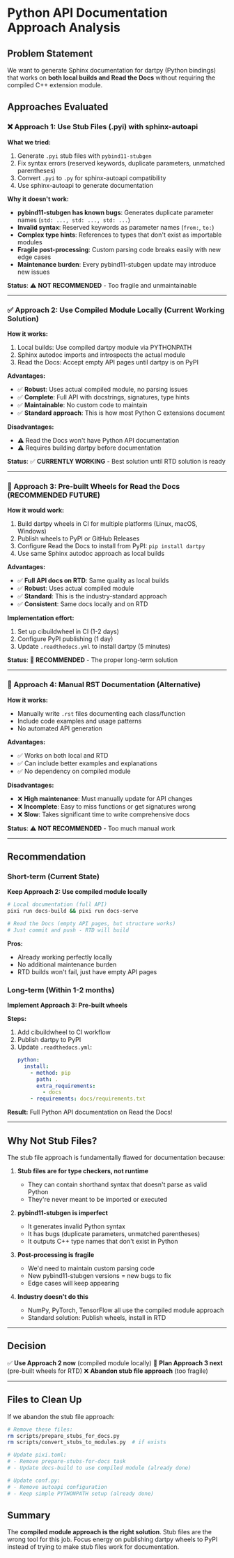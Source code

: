 # Python API Documentation Approach Analysis

## Problem Statement

We want to generate Sphinx documentation for dartpy (Python bindings) that works on **both local builds and Read the Docs** without requiring the compiled C++ extension module.

## Approaches Evaluated

### ❌ Approach 1: Use Stub Files (.pyi) with sphinx-autoapi

**What we tried:**
1. Generate `.pyi` stub files with `pybind11-stubgen`
2. Fix syntax errors (reserved keywords, duplicate parameters, unmatched parentheses)
3. Convert `.pyi` to `.py` for sphinx-autoapi compatibility
4. Use sphinx-autoapi to generate documentation

**Why it doesn't work:**
- **pybind11-stubgen has known bugs**: Generates duplicate parameter names (`std: ..., std: ..., std: ...`)
- **Invalid syntax**: Reserved keywords as parameter names (`from:`, `to:`)
- **Complex type hints**: References to types that don't exist as importable modules
- **Fragile post-processing**: Custom parsing code breaks easily with new edge cases
- **Maintenance burden**: Every pybind11-stubgen update may introduce new issues

**Status**: ⚠️ **NOT RECOMMENDED** - Too fragile and unmaintainable

---

### ✅ Approach 2: Use Compiled Module Locally (Current Working Solution)

**How it works:**
1. Local builds: Use compiled dartpy module via PYTHONPATH
2. Sphinx autodoc imports and introspects the actual module
3. Read the Docs: Accept empty API pages until dartpy is on PyPI

**Advantages:**
- ✅ **Robust**: Uses actual compiled module, no parsing issues
- ✅ **Complete**: Full API with docstrings, signatures, type hints
- ✅ **Maintainable**: No custom code to maintain
- ✅ **Standard approach**: This is how most Python C extensions document

**Disadvantages:**
- ⚠️ Read the Docs won't have Python API documentation
- ⚠️ Requires building dartpy before documentation

**Status**: ✅ **CURRENTLY WORKING** - Best solution until RTD solution is ready

---

### 🎯 Approach 3: Pre-built Wheels for Read the Docs (RECOMMENDED FUTURE)

**How it would work:**
1. Build dartpy wheels in CI for multiple platforms (Linux, macOS, Windows)
2. Publish wheels to PyPI or GitHub Releases
3. Configure Read the Docs to install from PyPI: `pip install dartpy`
4. Use same Sphinx autodoc approach as local builds

**Advantages:**
- ✅ **Full API docs on RTD**: Same quality as local builds
- ✅ **Robust**: Uses actual compiled module
- ✅ **Standard**: This is the industry-standard approach
- ✅ **Consistent**: Same docs locally and on RTD

**Implementation effort:**
1. Set up cibuildwheel in CI (1-2 days)
2. Configure PyPI publishing (1 day)
3. Update `.readthedocs.yml` to install dartpy (5 minutes)

**Status**: 🎯 **RECOMMENDED** - The proper long-term solution

---

### 🤔 Approach 4: Manual RST Documentation (Alternative)

**How it works:**
- Manually write `.rst` files documenting each class/function
- Include code examples and usage patterns
- No automated API generation

**Advantages:**
- ✅ Works on both local and RTD
- ✅ Can include better examples and explanations
- ✅ No dependency on compiled module

**Disadvantages:**
- ❌ **High maintenance**: Must manually update for API changes
- ❌ **Incomplete**: Easy to miss functions or get signatures wrong
- ❌ **Slow**: Takes significant time to write comprehensive docs

**Status**: ⚠️ **NOT RECOMMENDED** - Too much manual work

---

## Recommendation

### Short-term (Current State)
**Keep Approach 2: Use compiled module locally**

```bash
# Local documentation (full API)
pixi run docs-build && pixi run docs-serve

# Read the Docs (empty API pages, but structure works)
# Just commit and push - RTD will build
```

**Pros:**
- Already working perfectly locally
- No additional maintenance burden
- RTD builds won't fail, just have empty API pages

### Long-term (Within 1-2 months)
**Implement Approach 3: Pre-built wheels**

**Steps:**
1. Add cibuildwheel to CI workflow
2. Publish dartpy to PyPI
3. Update `.readthedocs.yml`:
   ```yaml
   python:
     install:
       - method: pip
         path: .
         extra_requirements:
           - docs
       - requirements: docs/requirements.txt
   ```

**Result:** Full Python API documentation on Read the Docs!

---

## Why Not Stub Files?

The stub file approach is fundamentally flawed for documentation because:

1. **Stub files are for type checkers, not runtime**
   - They can contain shorthand syntax that doesn't parse as valid Python
   - They're never meant to be imported or executed

2. **pybind11-stubgen is imperfect**
   - It generates invalid Python syntax
   - It has bugs (duplicate parameters, unmatched parentheses)
   - It outputs C++ type names that don't exist in Python

3. **Post-processing is fragile**
   - We'd need to maintain custom parsing code
   - New pybind11-stubgen versions = new bugs to fix
   - Edge cases will keep appearing

4. **Industry doesn't do this**
   - NumPy, PyTorch, TensorFlow all use the compiled module approach
   - Standard solution: Publish wheels, install in RTD

---

## Decision

✅ **Use Approach 2 now** (compiled module locally)
🎯 **Plan Approach 3 next** (pre-built wheels for RTD)
❌ **Abandon stub file approach** (too fragile)

---

## Files to Clean Up

If we abandon the stub file approach:

```bash
# Remove these files:
rm scripts/prepare_stubs_for_docs.py
rm scripts/convert_stubs_to_modules.py  # if exists

# Update pixi.toml:
# - Remove prepare-stubs-for-docs task
# - Update docs-build to use compiled module (already done)

# Update conf.py:
# - Remove autoapi configuration
# - Keep simple PYTHONPATH setup (already done)
```

## Summary

The **compiled module approach is the right solution**. Stub files are the wrong tool for this job. Focus energy on publishing dartpy wheels to PyPI instead of trying to make stub files work for documentation.
